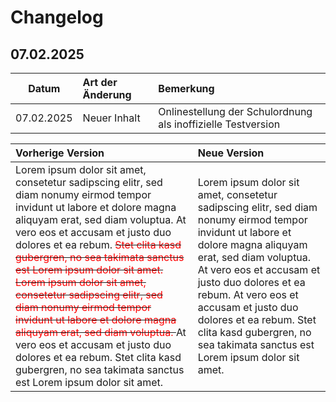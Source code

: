 # Changelog

## 07.02.2025

| Datum      | Art der Änderung | Bemerkung                                                    |
| :---:      | :---             | :---                                                         |  
| 07.02.2025 | Neuer Inhalt     | Onlinestellung der Schulordnung als inoffizielle Testversion |

| Vorherige Version | Neue Version  |
| :---              | :---          |
| Lorem ipsum dolor sit amet, consetetur sadipscing elitr, sed diam nonumy eirmod tempor invidunt ut labore et dolore magna aliquyam erat, sed diam voluptua. At vero eos et accusam et justo duo dolores et ea rebum. <s><span style="color:red"> Stet clita kasd gubergren, no sea takimata sanctus est Lorem ipsum dolor sit amet. Lorem ipsum dolor sit amet, consetetur sadipscing elitr, sed diam nonumy eirmod tempor invidunt ut labore et dolore magna aliquyam erat, sed diam voluptua. </span></s> At vero eos et accusam et justo duo dolores et ea rebum. Stet clita kasd gubergren, no sea takimata sanctus est Lorem ipsum dolor sit amet. | Lorem ipsum dolor sit amet, consetetur sadipscing elitr, sed diam nonumy eirmod tempor invidunt ut labore et dolore magna aliquyam erat, sed diam voluptua. At vero eos et accusam et justo duo dolores et ea rebum. At vero eos et accusam et justo duo dolores et ea rebum. Stet clita kasd gubergren, no sea takimata sanctus est Lorem ipsum dolor sit amet. |